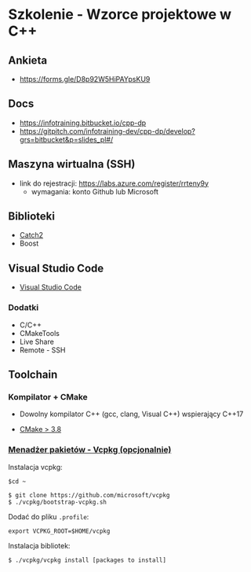 # Szkolenie - Wzorce projektowe w C++

## Ankieta

* https://forms.gle/D8p92W5HiPAYpsKU9

## Docs

* https://infotraining.bitbucket.io/cpp-dp
* https://gitpitch.com/infotraining-dev/cpp-dp/develop?grs=bitbucket&p=slides_pl#/

## Maszyna wirtualna (SSH)

* link do rejestracji: https://labs.azure.com/register/rrteny9y
  - wymagania: konto Github lub Microsoft

## Biblioteki

* [Catch2](https://github.com/catchorg/Catch2)
* Boost

## Visual Studio Code

* [Visual Studio Code](https://code.visualstudio.com/)

### Dodatki

* C/C++
* CMakeTools
* Live Share
* Remote - SSH

## Toolchain

### Kompilator + CMake

* Dowolny kompilator C++ (gcc, clang, Visual C++) wspierający C++17

* [CMake > 3.8](https://cmake.org/)

### [Menadżer pakietów - Vcpkg (opcjonalnie)](https://github.com/microsoft/vcpkg)
  
  Instalacja vcpkg: 
  
  ```
  $cd ~
  
  $ git clone https://github.com/microsoft/vcpkg
  $ ./vcpkg/bootstrap-vcpkg.sh
  ```

  Dodać do pliku `.profile`:

  ```
  export VCPKG_ROOT=$HOME/vcpkg
  ```
  
  Instalacja bibliotek:

  ```
  $ ./vcpkg/vcpkg install [packages to install]
  ```
